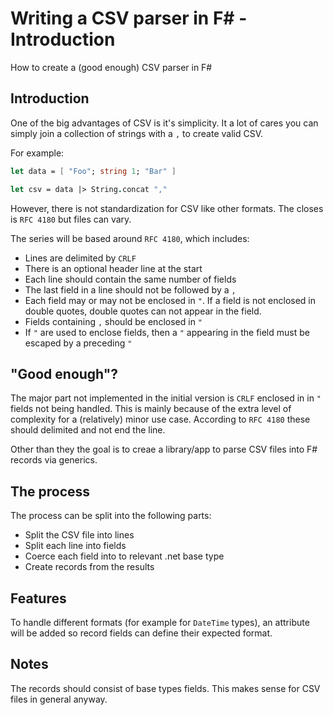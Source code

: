 <meta name="daria:article_id" content="writing_a_csv_parser_in_fsharp_part_1">
<meta name="daria:title" content="Part 1">
<meta name="daria:title_slug" content="part_1">
<meta name="daria:order" content="0">
<meta name="daria:created_on" content="2022-06-19">
<meta name="daria:tags" content="fsharp,csv">
<meta name="daria:image_id" content="twitter">

# Writing a CSV parser in F# - Introduction

How to create a (good enough) CSV parser in F#

## Introduction

One of the big advantages of CSV is it's simplicity. It a lot of cares you can simply join a collection of strings with a `,` to create valid CSV.

For example:

```fsharp
let data = [ "Foo"; string 1; "Bar" ]

let csv = data |> String.concat ","
```

However, there is not standardization for CSV like other formats. The closes is `RFC 4180` but files can vary.

The series will be based around `RFC 4180`, which includes:

* Lines are delimited by `CRLF`
* There is an optional header line at the start
* Each line should contain the same number of fields
* The last field in a line should not be followed by a `,`
* Each field may or may not be enclosed in `"`. If a field is not enclosed in double quotes, double quotes can not appear in the field.
* Fields containing `,` should be enclosed in `"`
* If `"` are used to enclose fields, then a `"` appearing in the field must be escaped by a preceding `"`

## "Good enough"?

The major part not implemented in the initial version is `CRLF` enclosed in in `"` fields not being handled. This is mainly because of the extra level of complexity for a (relatively) minor use case. According to `RFC 4180` these should delimited and not end the line.

Other than they the goal is to creae a library/app to parse CSV files into F# records via generics.

## The process

The process can be split into the following parts:

* Split the CSV file into lines
* Split each line into fields
* Coerce each field into to relevant .net base type
* Create records from the results

## Features

To handle different formats (for example for `DateTime` types), an attribute will be added so record fields can define their expected format.

## Notes

The records should consist of base types fields. This makes sense for CSV files in general anyway. 